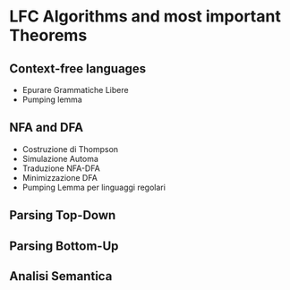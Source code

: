 # LFC Algorithms and most important Theorems

## Context-free languages
- Epurare Grammatiche Libere
- Pumping lemma

## NFA and DFA
- Costruzione di Thompson
- Simulazione Automa
- Traduzione NFA-DFA
- Minimizzazione DFA
- Pumping Lemma per linguaggi regolari

## Parsing Top-Down

## Parsing Bottom-Up

## Analisi Semantica
